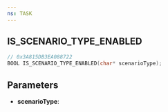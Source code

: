 ```yaml
---
ns: TASK
---
```

## IS_SCENARIO_TYPE_ENABLED

```c
// 0x3A815DB3EA088722
BOOL IS_SCENARIO_TYPE_ENABLED(char* scenarioType);
```

## Parameters
* **scenarioType**:

